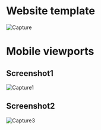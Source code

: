 # Website template
![Capture](https://user-images.githubusercontent.com/50273967/58379309-665c3e80-7faa-11e9-8342-2ed19c5436a3.PNG)

# Mobile viewports
## Screenshot1
![Capture1](https://user-images.githubusercontent.com/50273967/58379311-68be9880-7faa-11e9-89a7-27f3abfe0d30.PNG)

## Screenshot2
![Capture3](https://user-images.githubusercontent.com/50273967/58379313-76741e00-7faa-11e9-8faf-443450cc0dd4.PNG)
